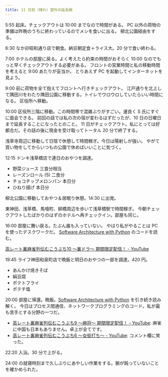 ```yaml
---
title: 11 日目（晴れ）望外の延長戦
---
```


5:55 起床。チェックアウトは 10:00 までなので時間がある。
PC 以外の荷物の準備は昨晩のうちに終わっているのでメシを食いに出る。
柳北公園経由をする。

6:30 なか卯昭和通り店で朝食。納豆朝定食＋ライス大。20 分で食い終わる。

7:00 ホテルの部屋に戻る。よく考えたら約束の時間がおそらく 10:00 なのでもっと早くチェックアウトする必要がある。
フロントの営業時間と私の移動時間を考えると 9:00 あたりが妥当か。
とりあえず PC を起動してインターネットを見よう。

9:00 前に荷物を全て抱えてフロントへ行きチェックアウト。
江戸通りを北上して隅田川をわたり隅田公園に移動する。トイレでウロウロしていたらいい時間になる。
区役所へ移動。

10:00 区役所三階に移動。この時間帯で混雑ぶりがすごい。運良く S 氏にすぐに面会できる。
前回の話では私の次の宿が変わるはずだったが、10 日の日曜日まで延長することになったとのこと。
11 日がチェックアウト。私にとっては好都合だ。その話の後に現金を受け取ってトータル 20 分で終了する。

浅草寺周辺に移動して日陰で休憩して時間稼ぎ。今日は陽射しが強い。
やがて買い物をしてからいつもの公園で休めばいいことに気づく。

12:15 ドンキ浅草橋店で連日のおやつを調達。

* 野菜ジュース 三食分相当
* レーズンロール (5) 二食分
* チョコチップメロンパン 本日分
* ひねり揚げ 本日分

柳北公園に移動しておやつ＆居眠り休憩。14:30 に出発。

東神田、浅草橋、馬喰町、柳橋周辺を歩いて浅草橋駅で時間稼ぎ。
今朝チェックアウトしたばかりのはずのホテルへ再チェックイン。部屋も同じ。

16:00 部屋に舞い戻る。たぶん誰も入っていない。
やはり私がやることは PC を使ったデスクワークだ。
[Software Architecture with Python][mysap] のコードを読む。

[高レート裏麻雀列伝むこうぶち10 ～裏ドラ～ 期間限定配信！ - YouTube](https://www.youtube.com/watch?v=v0AWx8_O1_M)

19:45 ライフ神田和泉町店で晩飯と明日のおやつの一部を調達。420 円。

* あんかけ焼きそば
* 絹豆腐
* ポテトフライ
* ポテチ塩

20:00 部屋に帰還。晩飯。[Software Architecture with Python][mysap] を引き続き読み解く。
今日はプロセス間通信、ネットワークプログラミングのコード。私が最も苦手とする分野の一つだ。

* [高レート裏麻雀列伝むこうぶち9 ～麻将～ 期間限定配信！ - YouTube](https://www.youtube.com/watch?v=Z_KDzF38pL0):
  麻雀に中国も日本もありません。卓上が全てです。
* [高レート裏麻雀列伝むこうぶち6 ～女衒打ち～ - YouTube](https://www.youtube.com/watch?v=OVfEK5KiGRo):
  コメント欄に笑った。

22:20 入浴。30 分で上がる。

24:00 の就寝時刻まで久しぶりにあやしい作業をする。腕が鈍っていないことを確かめられた。

[mysap]: https://github.com/showa-yojyo/Software-Architecture-with-Python
